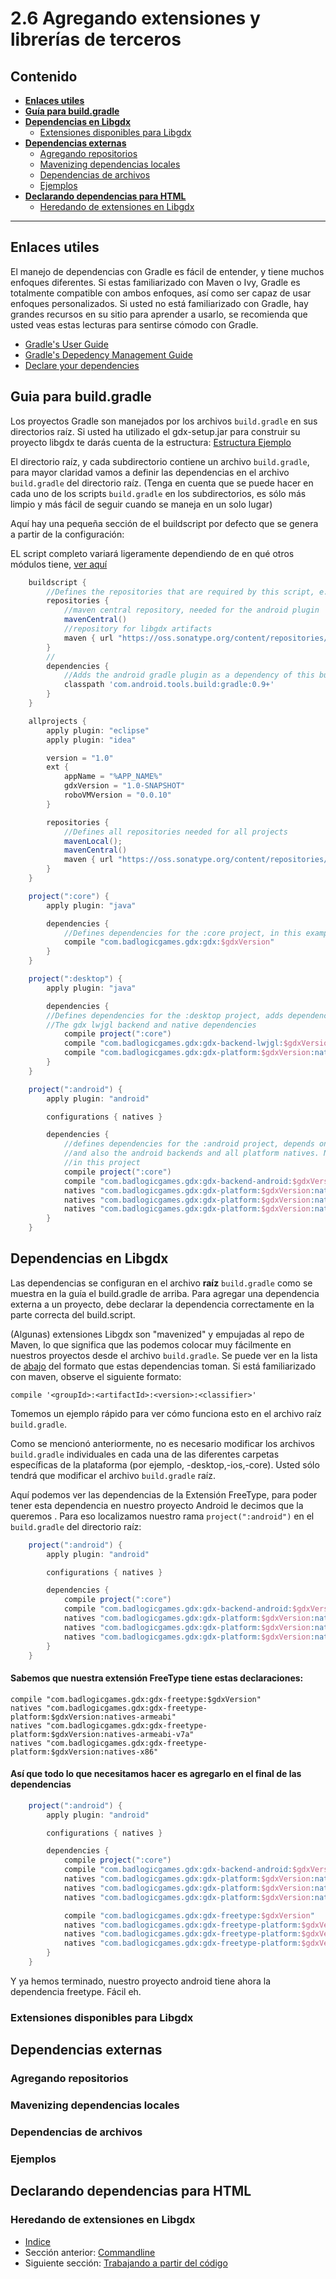 # 2.6 Agregando extensiones y librerías de terceros

## Contenido

- [**Enlaces utiles**](#enlaces-utiles)
- [**Guía para build.gradle**](#guia-para-build.gradle)
- [**Dependencias en Libgdx**](#dependencias-en-libgdx)
    - [Extensiones disponibles para Libgdx](#extensiones-disponibles-para-libgdx)
- [**Dependencias externas**](#dependencias-externas)
    - [Agregando repositorios](#agregando-repositorios)
    - [Mavenizing dependencias locales](#mavenizing-dependencias-locales)
    - [Dependencias de archivos](#dependencias-de-archivos)
    - [Ejemplos](#ejemplos)
- [**Declarando dependencias para HTML**](#declarando-dependencias-para-html)
    - [Heredando de extensiones en Libgdx](#herendando-de-extensiones-en-libgdx)

***

## Enlaces utiles

El manejo de dependencias con Gradle es fácil de entender, y tiene muchos enfoques diferentes. Si estas familiarizado con Maven o Ivy, Gradle es totalmente compatible con ambos enfoques, así como ser capaz de usar enfoques personalizados. Si usted no está familiarizado con Gradle, hay grandes recursos en su sitio para aprender a usarlo, se recomienda que usted veas estas lecturas para sentirse cómodo con Gradle.

- [Gradle's User Guide](http://www.gradle.org/docs/current/userguide/userguide.html)
- [Gradle's Depedency Management Guide](http://www.gradle.org/docs/current/userguide/dependency_management.html)
- [Declare your dependencies](http://www.gradle.org/docs/current/userguide/dependency_management.html#sec:how_to_declare_your_dependencies)

## Guia para build.gradle

Los proyectos Gradle son manejados por los archivos `build.gradle` en sus directorios raíz. Si usted ha utilizado el gdx-setup.jar para construir su proyecto libgdx te darás cuenta de la estructura: [Estructura Ejemplo](https://github.com/libgdx/libgdx/wiki/Project-Setup-Gradle#project-layout)

El directorio raíz, y cada subdirectorio contiene un archivo `build.gradle`, para mayor claridad vamos a definir las dependencias en el archivo `build.gradle` del directorio raíz. (Tenga en cuenta que se puede hacer en cada uno de los scripts `build.gradle` en los subdirectorios, es sólo más limpio y más fácil de seguir cuando se maneja en un solo lugar)

Aquí hay una pequeña sección de el buildscript por defecto que se genera a partir de la configuración:

EL script completo variará ligeramente dependiendo de en qué otros módulos tiene, [ver aquí](https://github.com/libgdx/libgdx/blob/master/extensions/gdx-setup/src/com/badlogic/gdx/setup/resources/build.gradle)

```groovy
    buildscript {
        //Defines the repositories that are required by this script, e.g. android plugin
        repositories {
            //maven central repository, needed for the android plugin
            mavenCentral()
            //repository for libgdx artifacts
            maven { url "https://oss.sonatype.org/content/repositories/snapshots/" }
        }
        //
        dependencies {
            //Adds the android gradle plugin as a dependency of this buildscript
            classpath 'com.android.tools.build:gradle:0.9+'
        }
    }

    allprojects {
        apply plugin: "eclipse"
        apply plugin: "idea"

        version = "1.0"
        ext {
            appName = "%APP_NAME%"
            gdxVersion = "1.0-SNAPSHOT"
            roboVMVersion = "0.0.10"
        }

        repositories {
            //Defines all repositories needed for all projects
            mavenLocal();
            mavenCentral()
            maven { url "https://oss.sonatype.org/content/repositories/snapshots/" }
        }
    }

    project(":core") {
        apply plugin: "java"

        dependencies {
            //Defines dependencies for the :core project, in this example the gdx depdendency
            compile "com.badlogicgames.gdx:gdx:$gdxVersion"
        }
    }

    project(":desktop") {
        apply plugin: "java"

        dependencies {
        //Defines dependencies for the :desktop project, adds dependency on the :core project as well as 
        //The gdx lwjgl backend and native dependencies
            compile project(":core")
            compile "com.badlogicgames.gdx:gdx-backend-lwjgl:$gdxVersion"
            compile "com.badlogicgames.gdx:gdx-platform:$gdxVersion:natives-desktop"
        }
    }

    project(":android") {
        apply plugin: "android"

        configurations { natives }

        dependencies {
            //defines dependencies for the :android project, depends on the :core project,
            //and also the android backends and all platform natives. Note the 'natives' classifier
            //in this project
            compile project(":core")
            compile "com.badlogicgames.gdx:gdx-backend-android:$gdxVersion"        
            natives "com.badlogicgames.gdx:gdx-platform:$gdxVersion:natives-x86"
            natives "com.badlogicgames.gdx:gdx-platform:$gdxVersion:natives-armeabi"
            natives "com.badlogicgames.gdx:gdx-platform:$gdxVersion:natives-armeabi-v7a"
        }
    }
```

## Dependencias en Libgdx

Las dependencias se configuran en el archivo **raíz** `build.gradle` como se muestra en la guía el build.gradle de arriba. Para agregar una dependencia externa a un proyecto, debe declarar la dependencia correctamente en la parte correcta del build.script.

(Algunas) extensiones Libgdx son "mavenized" y empujadas al repo de Maven, lo que significa que las podemos colocar muy fácilmente en nuestros proyectos desde el archivo `build.gradle`. Se puede ver en la lista de [abajo](#extensiones-disponibles-para-libgdx) del formato que estas dependencias toman. Si está familiarizado con maven, observe el siguiente formato:

    compile '<groupId>:<artifactId>:<version>:<classifier>'

Tomemos un ejemplo rápido para ver cómo funciona esto en el archivo raíz `build.gradle`.

Como se mencionó anteriormente, no es necesario modificar los archivos `build.gradle` individuales en cada una de las diferentes carpetas específicas de la plataforma (por ejemplo, -desktop,-ios,-core). Usted sólo tendrá que modificar el archivo `build.gradle` raíz.

Aquí podemos ver las dependencias de la Extensión FreeType, para poder tener esta dependencia en nuestro proyecto Android le decimos que la queremos . Para eso localizamos nuestro rama `project(":android")` en el `build.gradle` del directorio raíz:

```groovy
    project(":android") {
        apply plugin: "android"

        configurations { natives }

        dependencies {
            compile project(":core")
            compile "com.badlogicgames.gdx:gdx-backend-android:$gdxVersion"
            natives "com.badlogicgames.gdx:gdx-platform:$gdxVersion:natives-x86"
            natives "com.badlogicgames.gdx:gdx-platform:$gdxVersion:natives-armeabi"
            natives "com.badlogicgames.gdx:gdx-platform:$gdxVersion:natives-armeabi-v7a"
        }
    }
```

#### Sabemos que nuestra extensión FreeType tiene estas declaraciones:

    compile "com.badlogicgames.gdx:gdx-freetype:$gdxVersion"
    natives "com.badlogicgames.gdx:gdx-freetype-platform:$gdxVersion:natives-armeabi"
    natives "com.badlogicgames.gdx:gdx-freetype-platform:$gdxVersion:natives-armeabi-v7a"
    natives "com.badlogicgames.gdx:gdx-freetype-platform:$gdxVersion:natives-x86"

#### Así que todo lo que necesitamos hacer es agregarlo en el final de las dependencias

```groovy
    project(":android") {
        apply plugin: "android"

        configurations { natives }

        dependencies {
            compile project(":core")
            compile "com.badlogicgames.gdx:gdx-backend-android:$gdxVersion"
            natives "com.badlogicgames.gdx:gdx-platform:$gdxVersion:natives-x86"
            natives "com.badlogicgames.gdx:gdx-platform:$gdxVersion:natives-armeabi"
            natives "com.badlogicgames.gdx:gdx-platform:$gdxVersion:natives-armeabi-v7a"

            compile "com.badlogicgames.gdx:gdx-freetype:$gdxVersion"
            natives "com.badlogicgames.gdx:gdx-freetype-platform:$gdxVersion:natives-armeabi"
            natives "com.badlogicgames.gdx:gdx-freetype-platform:$gdxVersion:natives-armeabi-v7a"
            natives "com.badlogicgames.gdx:gdx-freetype-platform:$gdxVersion:natives-x86"
        }
    }
```

Y ya hemos terminado, nuestro proyecto android tiene ahora la dependencia freetype. Fácil eh.

### Extensiones disponibles para Libgdx

## Dependencias externas

### Agregando repositorios

### Mavenizing dependencias locales

### Dependencias de archivos

### Ejemplos

## Declarando dependencias para HTML

### Heredando de extensiones en Libgdx


- [Indice](preface.md)
- Sección anterior: [Commandline](02.5.md)
- Siguiente sección: [Trabajando a partir del código](03.0.md)
